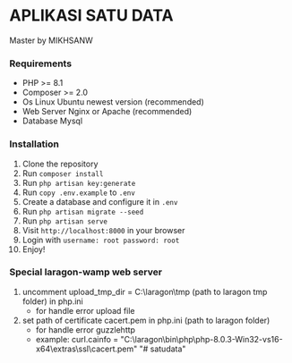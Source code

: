 # APLIKASI SATU DATA
Master by MIKHSANW

### Requirements
- PHP >= 8.1
- Composer >= 2.0
- Os Linux Ubuntu newest version (recommended)
- Web Server Nginx or Apache (recommended)
- Database Mysql 

### Installation
1. Clone the repository
2. Run `composer install`
3. Run `php artisan key:generate`
4. Run `copy .env.example` to `.env`
4. Create a database and configure it in `.env`
5. Run `php artisan migrate --seed`
6. Run `php artisan serve`
7. Visit `http://localhost:8000` in your browser
8. Login with `username: root password: root`
9. Enjoy!

### Special laragon-wamp web server
1. uncomment upload_tmp_dir = C:\laragon\tmp (path to laragon tmp folder) in php.ini
    - for handle error upload file
2. set path of certificate cacert.pem in php.ini (path to laragon folder)
    - for handle error guzzlehttp
    - example: curl.cainfo = "C:\laragon\bin\php\php-8.0.3-Win32-vs16-x64\extras\ssl\cacert.pem"
"# satudata" 
